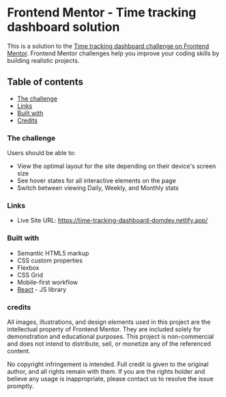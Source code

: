 # Frontend Mentor - Time tracking dashboard solution

This is a solution to the [Time tracking dashboard challenge on Frontend Mentor](https://www.frontendmentor.io/challenges/time-tracking-dashboard-UIQ7167Jw). Frontend Mentor challenges help you improve your coding skills by building realistic projects. 

## Table of contents

- [The challenge](#the-challenge)
- [Links](#links)
- [Built with](#built-with)
- [Credits](#credits)


### The challenge

Users should be able to:

- View the optimal layout for the site depending on their device's screen size
- See hover states for all interactive elements on the page
- Switch between viewing Daily, Weekly, and Monthly stats


### Links

- Live Site URL: https://time-tracking-dashboard-domdev.netlify.app/


### Built with

- Semantic HTML5 markup
- CSS custom properties
- Flexbox
- CSS Grid
- Mobile-first workflow
- [React](https://reactjs.org/) - JS library

### credits
All images, illustrations, and design elements used in this project are the intellectual property of Frontend Mentor. They are included solely for demonstration and educational purposes. This project is non-commercial and does not intend to distribute, sell, or monetize any of the referenced content.

No copyright infringement is intended. Full credit is given to the original author, and all rights remain with them. If you are the rights holder and believe any usage is inappropriate, please contact us to resolve the issue promptly.
